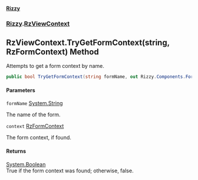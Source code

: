 #### [Rizzy](index 'index')
### [Rizzy](Rizzy 'Rizzy').[RzViewContext](Rizzy.RzViewContext 'Rizzy.RzViewContext')

## RzViewContext.TryGetFormContext(string, RzFormContext) Method

Attempts to get a form context by name.

```csharp
public bool TryGetFormContext(string formName, out Rizzy.Components.Form.RzFormContext context);
```
#### Parameters

<a name='Rizzy.RzViewContext.TryGetFormContext(string,Rizzy.Components.Form.RzFormContext).formName'></a>

`formName` [System.String](https://docs.microsoft.com/en-us/dotnet/api/System.String 'System.String')

The name of the form.

<a name='Rizzy.RzViewContext.TryGetFormContext(string,Rizzy.Components.Form.RzFormContext).context'></a>

`context` [RzFormContext](Rizzy.Components.Form.RzFormContext 'Rizzy.Components.Form.RzFormContext')

The form context, if found.

#### Returns
[System.Boolean](https://docs.microsoft.com/en-us/dotnet/api/System.Boolean 'System.Boolean')  
True if the form context was found; otherwise, false.